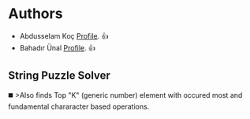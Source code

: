 # Authors
- Abdusselam Koç [Profile](https://github.com/betonn). 👍
- Bahadır Ünal [Profile](https://github.com/ZeroToHero2). 👍

## String Puzzle Solver 
◼️ >Also finds Top "K" (generic number) element with occured most and fundamental chararacter based operations.

